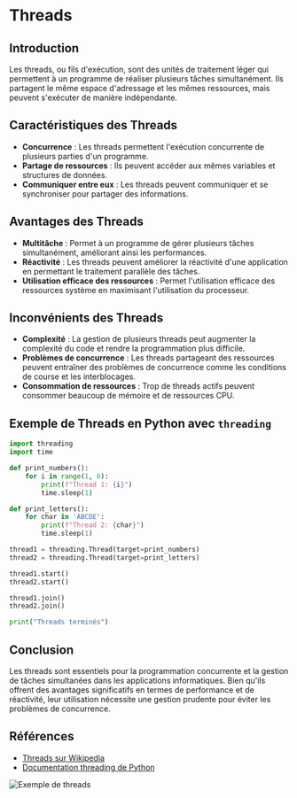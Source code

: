 # Threads

## Introduction
Les threads, ou fils d'exécution, sont des unités de traitement léger qui permettent à un programme de réaliser plusieurs tâches simultanément. Ils partagent le même espace d'adressage et les mêmes ressources, mais peuvent s'exécuter de manière indépendante.

## Caractéristiques des Threads
- **Concurrence** : Les threads permettent l'exécution concurrente de plusieurs parties d'un programme.
- **Partage de ressources** : Ils peuvent accéder aux mêmes variables et structures de données.
- **Communiquer entre eux** : Les threads peuvent communiquer et se synchroniser pour partager des informations.

## Avantages des Threads
- **Multitâche** : Permet à un programme de gérer plusieurs tâches simultanément, améliorant ainsi les performances.
- **Réactivité** : Les threads peuvent améliorer la réactivité d'une application en permettant le traitement parallèle des tâches.
- **Utilisation efficace des ressources** : Permet l'utilisation efficace des ressources système en maximisant l'utilisation du processeur.

## Inconvénients des Threads
- **Complexité** : La gestion de plusieurs threads peut augmenter la complexité du code et rendre la programmation plus difficile.
- **Problèmes de concurrence** : Les threads partageant des ressources peuvent entraîner des problèmes de concurrence comme les conditions de course et les interblocages.
- **Consommation de ressources** : Trop de threads actifs peuvent consommer beaucoup de mémoire et de ressources CPU.

## Exemple de Threads en Python avec `threading`
```python
import threading
import time

def print_numbers():
    for i in range(1, 6):
        print(f"Thread 1: {i}")
        time.sleep(1)

def print_letters():
    for char in 'ABCDE':
        print(f"Thread 2: {char}")
        time.sleep(1)

thread1 = threading.Thread(target=print_numbers)
thread2 = threading.Thread(target=print_letters)

thread1.start()
thread2.start()

thread1.join()
thread2.join()

print("Threads terminés")
```

## Conclusion

Les threads sont essentiels pour la programmation concurrente et la gestion de tâches simultanées dans les applications informatiques. Bien qu'ils offrent des avantages significatifs en termes de performance et de réactivité, leur utilisation nécessite une gestion prudente pour éviter les problèmes de concurrence.

## Références

- [Threads sur Wikipedia](https://fr.wikipedia.org/wiki/Thread_(informatique))
- [Documentation threading de Python](https://docs.python.org/3/library/threading.html)

![Exemple de threads](images/thread.png)